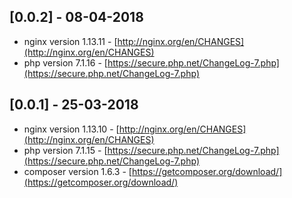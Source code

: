 ## [0.0.2] - 08-04-2018
- nginx version 1.13.11 - [http://nginx.org/en/CHANGES](http://nginx.org/en/CHANGES)
- php version 7.1.16 - [https://secure.php.net/ChangeLog-7.php](https://secure.php.net/ChangeLog-7.php)

## [0.0.1] - 25-03-2018
- nginx version 1.13.10 - [http://nginx.org/en/CHANGES](http://nginx.org/en/CHANGES)
- php version 7.1.15 - [https://secure.php.net/ChangeLog-7.php](https://secure.php.net/ChangeLog-7.php)
- composer version 1.6.3 - [https://getcomposer.org/download/](https://getcomposer.org/download/)
